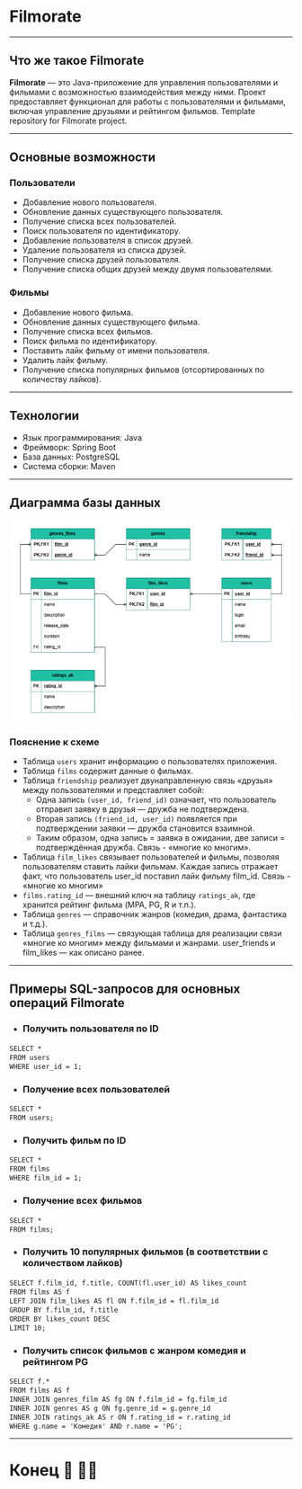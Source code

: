# **Filmorate**
___
## Что же такое Filmorate  
**Filmorate** — это Java-приложение для управления пользователями 
и фильмами с возможностью взаимодействия между ними. Проект предоставляет функционал для работы с пользователями 
и фильмами, включая управление друзьями и рейтингом фильмов.
Template repository for Filmorate project.  
___
## Основные возможности

### Пользователи
- Добавление нового пользователя.
- Обновление данных существующего пользователя.
- Получение списка всех пользователей.
- Поиск пользователя по идентификатору.
- Добавление пользователя в список друзей.
- Удаление пользователя из списка друзей.
- Получение списка друзей пользователя.
- Получение списка общих друзей между двумя пользователями.

### Фильмы
- Добавление нового фильма.
- Обновление данных существующего фильма.
- Получение списка всех фильмов.
- Поиск фильма по идентификатору.
- Поставить лайк фильму от имени пользователя.
- Удалить лайк фильму.
- Получение списка популярных фильмов (отсортированных по 
количеству лайков).
___
## Технологии

- Язык программирования: Java
- Фреймворк: Spring Boot
- База данных: PostgreSQL
- Система сборки: Maven
___
## Диаграмма базы данных
![](src\main\resources\image\БД.png)

### Пояснение к схеме
- Таблица `users` хранит информацию о пользователях приложения.
- Таблица `films` содержит данные о фильмах.
- Таблица `friendship` реализует 
двунаправленную связь «друзья» между пользователями и представляет собой:
  - Одна запись `(user_id, friend_id)` означает, что пользователь отправил заявку в друзья — дружба не подтверждена.
  - Вторая запись `(friend_id, user_id)` появляется при подтверждении заявки — дружба становится взаимной.
  - Таким образом, одна запись = заявка в ожидании, две записи = подтверждённая дружба. Связь - «многие ко многим».
- Таблица `film_likes` связывает пользователей и фильмы, позволяя пользователям ставить лайки фильмам. Каждая запись отражает факт, что пользователь user_id поставил лайк фильму film_id. Связь - «многие ко многим»
- `films.rating_id` — внешний ключ на таблицу `ratings_ak`, где хранится рейтинг фильма (MPA, PG, R и т.п.).
- Таблица `genres` — справочник жанров (комедия, драма, фантастика и т.д.).
- Таблица `genres_films` — связующая таблица для реализации связи «многие ко многим» между фильмами и жанрами.
  user_friends и film_likes — как описано ранее.
___

## Примеры SQL-запросов для основных операций Filmorate

- ### Получить пользователя по ID
```
SELECT * 
FROM users 
WHERE user_id = 1;
```
- ### Получение всех пользователей
```
SELECT * 
FROM users;
```
- ### Получить фильм по ID
```
SELECT * 
FROM films 
WHERE film_id = 1;
```
- ### Получение всех фильмов
```
SELECT * 
FROM films;
```
- ### Получить 10 популярных фильмов (в соответствии с количеством лайков)
```
SELECT f.film_id, f.title, COUNT(fl.user_id) AS likes_count
FROM films AS f
LEFT JOIN film_likes AS fl ON f.film_id = fl.film_id
GROUP BY f.film_id, f.title
ORDER BY likes_count DESC
LIMIT 10;
```
- ### Получить список фильмов с жанром комедия и рейтингом PG
```
SELECT f.*
FROM films AS f
INNER JOIN genres_film AS fg ON f.film_id = fg.film_id
INNER JOIN genres AS g ON fg.genre_id = g.genre_id
INNER JOIN ratings_ak AS r ON f.rating_id = r.rating_id
WHERE g.name = 'Комедия' AND r.name = 'PG';
```
___
# Конец :japanese_goblin: :vampire_man:
